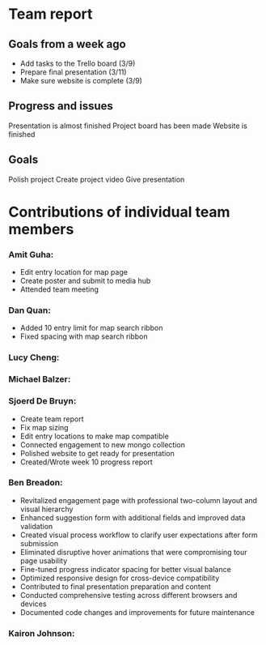 # Team report
 
 ## Goals from a week ago 
 - Add tasks to the Trello board (3/9)
 - Prepare final presentation (3/11)
 - Make sure website is complete (3/9)

 ## Progress and issues
 Presentation is almost finished
 Project board has been made
 Website is finished
 
 ## Goals
 Polish project
 Create project video 
 Give presentation 
 
 # Contributions of individual team members
 
 ### Amit Guha:
  - Edit entry location for map page
  - Create poster and submit to media hub
  - Attended team meeting
    
 ### Dan Quan:
 - Added 10 entry limit for map search ribbon
 - Fixed spacing with map search ribbon

 ### Lucy Cheng:
 
 ### Michael Balzer:
 
 ### Sjoerd De Bruyn:
 - Create team report
 - Fix map sizing
 - Edit entry locations to make map compatible 
 - Connected engagement to new mongo collection 
 - Polished website to get ready for presentation
 - Created/Wrote week 10 progress report
 
 
 ### Ben Breadon:
- Revitalized engagement page with professional two-column layout and visual hierarchy
- Enhanced suggestion form with additional fields and improved data validation
- Created visual process workflow to clarify user expectations after form submission
- Eliminated disruptive hover animations that were compromising tour page usability
- Fine-tuned progress indicator spacing for better visual balance
- Optimized responsive design for cross-device compatibility
- Contributed to final presentation preparation and content
- Conducted comprehensive testing across different browsers and devices
- Documented code changes and improvements for future maintenance

 ### Kairon Johnson:
